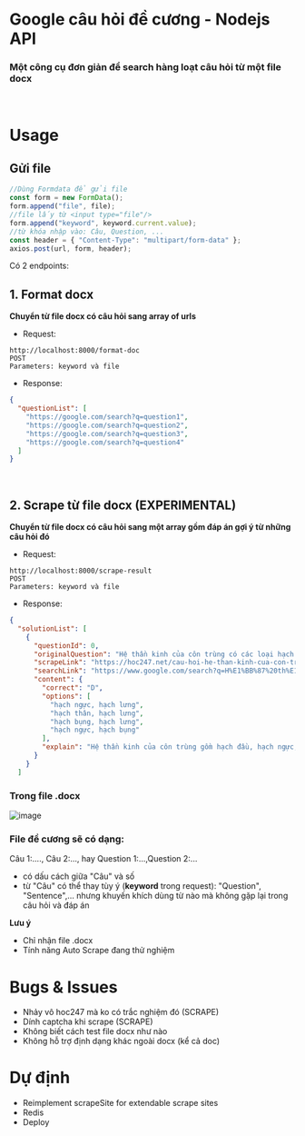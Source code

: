 # Google câu hỏi đề cương - Nodejs API

### Một công cụ đơn giản để search hàng loạt câu hỏi từ một file docx

<br>

# Usage

## Gửi file

```javascript
//Dùng Formdata để gửi file
const form = new FormData();
form.append("file", file);
//file lấy từ <input type="file"/>
form.append("keyword", keyword.current.value);
//từ khóa nhập vào: Câu, Question, ...
const header = { "Content-Type": "multipart/form-data" };
axios.post(url, form, header);
```

Có 2 endpoints:

## 1. Format docx

**Chuyển từ file docx có câu hỏi sang array of urls**
<br>

- Request:

```
http://localhost:8000/format-doc
POST
Parameters: keyword và file
```

- Response:

```json
{
  "questionList": [
    "https://google.com/search?q=question1",
    "https://google.com/search?q=question2",
    "https://google.com/search?q=question3",
    "https://google.com/search?q=question4"
  ]
}
```

<br>

## 2. Scrape từ file docx (EXPERIMENTAL)

**Chuyển từ file docx có câu hỏi sang một array gồm đáp án gợi ý từ những câu hỏi đó**
<br>

- Request:

```
http://localhost:8000/scrape-result
POST
Parameters: keyword và file
```

- Response:

```json
{
  "solutionList": [
    {
      "questionId": 0,
      "originalQuestion": "Hệ thần kinh của côn trùng có các loại hạch nào sau đây?",
      "scrapeLink": "https://hoc247.net/cau-hoi-he-than-kinh-cua-con-trung-co-cac-loai-hach-nao-sau-day-qid288806.html",
      "searchLink": "https://www.google.com/search?q=H%E1%BB%87%20th%E1%BA%A7n%20kinh%20c%E1%BB%A7a%20c%C3%B4n%20tr%C3%B9ng%20c%C3%B3%20c%C3%A1c%20lo%E1%BA%A1i%20h%E1%BA%A1ch%20n%C3%A0o%20sau%20%C4%91%C3%A2y?",
      "content": {
        "correct": "D",
        "options": [
          "hạch ngực, hạch lưng",
          "hạch thân, hạch lưng",
          "hạch bụng, hạch lưng",
          "hạch ngực, hạch bụng"
        ],
        "explain": "Hệ thần kinh của côn trùng gồm hạch đầu, hạch ngực, hạch bụng"
      }
    }
  ]
```

### Trong file .docx

<img src="https://i.ibb.co/w7mZV4F/image.png" alt="image">

### File đề cương sẽ có dạng:

Câu 1:...., Câu 2:..., hay Question 1:...,Question 2:...

- có dấu cách giữa "Câu" và số
- từ "Câu" có thể thay tùy ý (**keyword** trong request): "Question", "Sentence",... nhưng khuyến khích dùng từ nào mà không gặp lại trong câu hỏi và đáp án

**Lưu ý**

- Chỉ nhận file .docx
- Tính năng Auto Scrape đang thử nghiệm

# Bugs & Issues

- Nhảy vô hoc247 mà ko có trắc nghiệm đó (SCRAPE)
- Dính captcha khi scrape (SCRAPE)
- Không biết cách test file docx như nào
- Không hỗ trợ định dạng khác ngoài docx (kể cả doc)

# Dự định

- Reimplement scrapeSite for extendable scrape sites
- Redis
- Deploy
